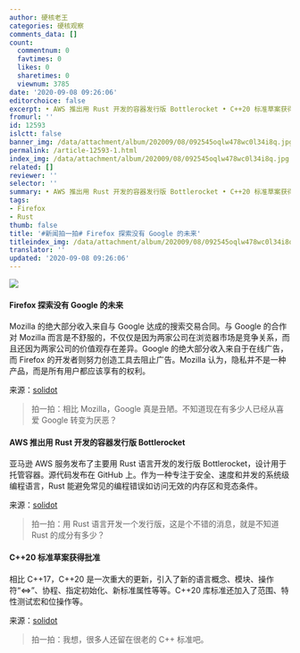 ```yaml
---
author: 硬核老王
categories: 硬核观察
comments_data: []
count:
  commentnum: 0
  favtimes: 0
  likes: 0
  sharetimes: 0
  viewnum: 3785
date: '2020-09-08 09:26:06'
editorchoice: false
excerpt: • AWS 推出用 Rust 开发的容器发行版 Bottlerocket • C++20 标准草案获得批准
fromurl: ''
id: 12593
islctt: false
banner_img: /data/attachment/album/202009/08/092545oqlw478wc0l34i8q.jpg
permalink: /article-12593-1.html
index_img: /data/attachment/album/202009/08/092545oqlw478wc0l34i8q.jpg
related: []
reviewer: ''
selector: ''
summary: • AWS 推出用 Rust 开发的容器发行版 Bottlerocket • C++20 标准草案获得批准
tags:
- Firefox
- Rust
thumb: false
title: '#新闻拍一拍# Firefox 探索没有 Google 的未来'
titleindex_img: /data/attachment/album/202009/08/092545oqlw478wc0l34i8q.jpg
translator: ''
updated: '2020-09-08 09:26:06'
---
```


![](/data/attachment/album/202009/08/092545oqlw478wc0l34i8q.jpg)


#### Firefox 探索没有 Google 的未来


Mozilla 的绝大部分收入来自与 Google 达成的搜索交易合同。与 Google 的合作对 Mozilla 而言是不舒服的，不仅仅是因为两家公司在浏览器市场是竞争关系，而且还因为两家公司的价值观存在差异。Google 的绝大部分收入来自于在线广告，而 Firefox 的开发者则努力创造工具去阻止广告。Mozilla 认为，隐私并不是一种产品，而是所有用户都应该享有的权利。


来源：[solidot](https://www.solidot.org/story?sid=65467 "https://www.solidot.org/story?sid=65467")



> 
> 拍一拍：相比 Mozilla，Google 真是丑陋。不知道现在有多少人已经从喜爱 Google 转变为厌恶？
> 
> 
> 


#### AWS 推出用 Rust 开发的容器发行版 Bottlerocket


亚马逊 AWS 服务发布了主要用 Rust 语言开发的发行版 Bottlerocket，设计用于托管容器。源代码发布在 GitHub 上。作为一种专注于安全、速度和并发的系统级编程语言，Rust 能避免常见的编程错误如访问无效的内存区和竞态条件。


来源：[solidot](https://www.solidot.org/story?sid=65468 "https://www.solidot.org/story?sid=65468")



> 
> 拍一拍：用 Rust 语言开发一个发行版，这是个不错的消息，就是不知道 Rust 的成分有多少？
> 
> 
> 


#### C++20 标准草案获得批准


相比 C++17，C++20 是一次重大的更新，引入了新的语言概念、模块、操作符“<=>”、协程、指定初始化、新标准属性等等。C++20 库标准还加入了范围、特性测试宏和位操作等。


来源：[solidot](https://www.solidot.org/story?sid=65461 "https://www.solidot.org/story?sid=65461")



> 
> 拍一拍：我想，很多人还留在很老的 C++ 标准吧。
> 
> 
>